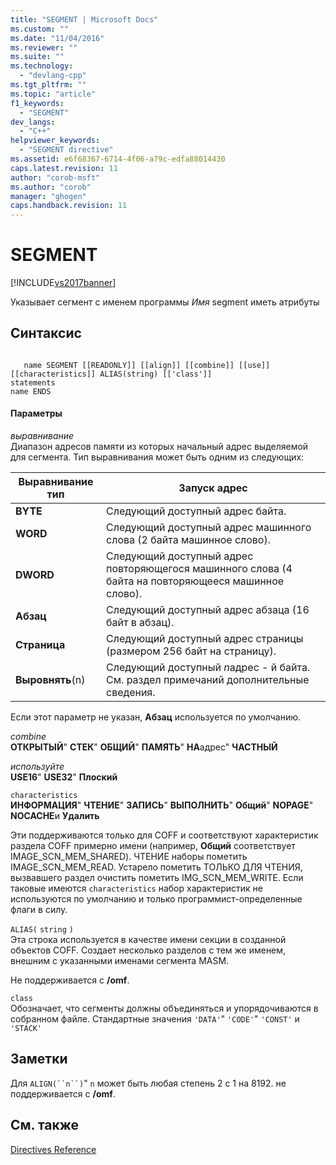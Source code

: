 ```yaml
---
title: "SEGMENT | Microsoft Docs"
ms.custom: ""
ms.date: "11/04/2016"
ms.reviewer: ""
ms.suite: ""
ms.technology: 
  - "devlang-cpp"
ms.tgt_pltfrm: ""
ms.topic: "article"
f1_keywords: 
  - "SEGMENT"
dev_langs: 
  - "C++"
helpviewer_keywords: 
  - "SEGMENT directive"
ms.assetid: e6f68367-6714-4f06-a79c-edfa88014430
caps.latest.revision: 11
author: "corob-msft"
ms.author: "corob"
manager: "ghogen"
caps.handback.revision: 11
---
```

# SEGMENT
[!INCLUDE[vs2017banner](../../assembler/inline/includes/vs2017banner.md)]

Указывает сегмент с именем программы *Имя* segment иметь атрибуты  
  
## Синтаксис  
  
```  
  
   name SEGMENT [[READONLY]] [[align]] [[combine]] [[use]] [[characteristics]] ALIAS(string) [['class']]  
statements  
name ENDS  
```  
  
#### Параметры  
 *выравнивание*  
 Диапазон адресов памяти из которых начальный адрес выделяемой для сегмента.  Тип выравнивания может быть одним из следующих:  
  
|Выравнивание тип|Запуск адрес|  
|----------------------|------------------|  
|**BYTE**|Следующий доступный адрес байта.|  
|**WORD**|Следующий доступный адрес машинного слова \(2 байта машинное слово\).|  
|**DWORD**|Следующий доступный адрес повторяющегося машинного слова \(4 байта на повторяющееся машинное слово\).|  
|**Абзац**|Следующий доступный адрес абзаца \(16 байт в абзац\).|  
|**Страница**|Следующий доступный адрес страницы \(размером 256 байт на страницу\).|  
|**Выровнять**\(n\)|Следующий доступный *n*адрес \- й байта.  См. раздел примeчаний дополнительные сведения.|  
  
 Если этот параметр не указан, **Абзац** используется по умолчанию.  
  
 *combine*  
 **ОТКРЫТЫЙ**"  **СТЕК**"  **ОБЩИЙ**"  **ПАМЯТЬ**"  **НА**адрес"  **ЧАСТНЫЙ**  
  
 *используйте*  
 **USE16**"  **USE32**"  **Плоский**  
  
 `characteristics`  
 **ИНФОРМАЦИЯ**"  **ЧТЕНИЕ**"  **ЗАПИСЬ**"  **ВЫПОЛНИТЬ**"  **Общий**"  **NOPAGE**"  **NOCACHE**и  **Удалить**  
  
 Эти поддерживаются только для COFF и соответствуют характеристик раздела COFF примерно имени \(например, **Общий** соответствует IMAGE\_SCN\_MEM\_SHARED\).  ЧТЕНИЕ наборы пометить IMAGE\_SCN\_MEM\_READ.  Устарело пометить ТОЛЬКО ДЛЯ ЧТЕНИЯ, вызвавшего раздел очистить пометить IMG\_SCN\_MEM\_WRITE.  Если таковые имеются `characteristics` набор характеристик не используются по умолчанию и только программист\-определенные флаги в силу.  
  
 `ALIAS(` `string` `)`  
 Эта строка используется в качестве имени секции в созданной объектов COFF.  Создает несколько разделов с тем же именем, внешним с указанными именами сегмента MASM.  
  
 Не поддерживается с **\/omf**.  
  
 `class`  
 Обозначает, что сегменты должны объединяться и упорядочиваются в собранном файле.  Стандартные значения `'DATA'`"  `'CODE'`"  `'CONST'` и  `'STACK'`  
  
## Заметки  
 Для `ALIGN(``n``)`"  `n` может быть любая степень 2 с 1 на 8192. не поддерживается с  **\/omf**.  
  
## См. также  
 [Directives Reference](../../assembler/masm/directives-reference.md)